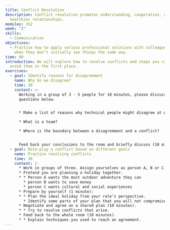 ```yaml
---
title: Conflict Resolution
description: Conflict resolution promotes understanding, cooperation, and
  healthier relationships.
modules: JS2
week: "2"
skills:
  - Communication
objectives:
  - Practise how to apply various professional solutions with colleagues, even
    when they don’t initially see things the same way.
time: 60
introduction: We will explore how to resolve conflicts and steps you can take to
  avoid them in the first place.
exercises:
  - goal: Identify reasons for disagreement
    name: Why do we disagree?
    time: 20
    content: >-
      Working in a group of 3 - 5 people for 10 minutes, please discuss the
      questions below.


      * Make a list of reasons why technical people might disagree at work.

      * What is a team?

      * Where is the boundary between a disagreement and a conflict?


      Feed back your conclusions to the room and briefly discuss (10 minutes).
  - goal: Role-play a conflict based on different goals
    name: Practice resolving conflicts
    time: 30
    content: |-
      * Work in groups of three. Assign yourselves as person A, B or C.
      * Pretend you are planning a holiday together. 
      * * Person A wants the most outdoor adventure they can
        * person B wants to save money
        * person C wants cultural and social experiences
      * Prepare by yourself (1 minute):
      * * Plan the ideal holiday from your role’s perspective.
        * Identify some parts of your plan that you will not compromise.
      * Negotiate and agree on a shared plan (10 minutes).
      * * Try to resolve conflicts that arise.
      * Feed back to the whole room (10 minutes). 
      * * Explain techniques you used to reach an agreement.
---
```


